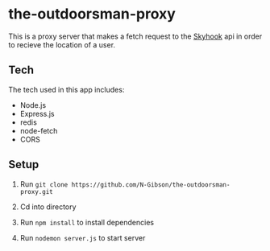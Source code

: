 # the-outdoorsman-proxy

This is a proxy server that makes a fetch request to the [Skyhook](https://www.skyhook.com/) api in order to recieve the location of a user. 

## Tech

The tech used in this app includes:

- Node.js
- Express.js
- redis
- node-fetch
- CORS

## Setup

1) Run `git clone https://github.com/N-Gibson/the-outdoorsman-proxy.git`

2) Cd into directory

3) Run `npm install` to install dependencies

4) Run `nodemon server.js` to start server
